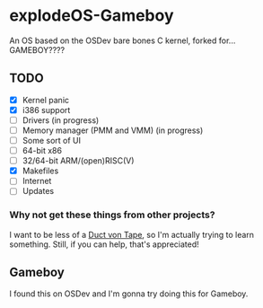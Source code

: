 # explodeOS-Gameboy
An OS based on the OSDev bare bones C kernel, forked for... GAMEBOY????
## TODO
- [x] Kernel panic
- [x] i386 support
- [ ] Drivers (in progress)
- [ ] Memory manager (PMM and VMM) (in progress)
- [ ] Some sort of UI
- [ ] 64-bit x86
- [ ] 32/64-bit ARM/(open)RISC(V)
- [x] Makefiles
- [ ] Internet
- [ ] Updates
### Why not get these things from other projects?
I want to be less of a [Duct von Tape](https://wiki.osdev.org/Duct_von_Tape), so I'm actually trying to learn something. Still, if you can help, that's appreciated!
## Gameboy
I found this on OSDev and I'm gonna try doing this for Gameboy.
